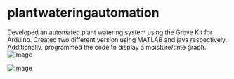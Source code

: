 # plantwateringautomation
Developed an automated plant watering system using the Grove Kit for Arduino. 
Created two different version using MATLAB and java respectively.
Additionally, programmed the code to display a moisture/time graph.
![image](https://github.com/nbkurian11/plantwateringautomation/assets/70000001/bfe8f363-7cb2-42fa-ab0b-478b2f52a908)

![image](https://github.com/nbkurian11/plantwateringautomation/assets/70000001/1a2e05e3-defe-4310-ba96-af79a6b3d34e)

